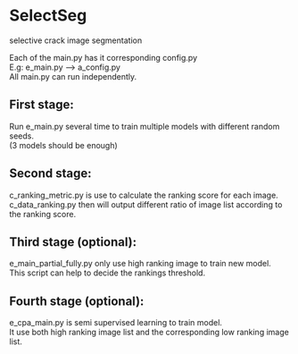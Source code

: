 # SelectSeg
selective crack image segmentation

Each of the main.py has it corresponding config.py  
E.g: e_main.py —> a_config.py  
All main.py can run independently.

## First stage:
Run e_main.py several time to train multiple models with different random seeds.  
(3 models should be enough)

## Second stage: 
 c_ranking_metric.py is use to calculate the ranking score for each image.  
c_data_ranking.py then will output different ratio of image list according to the ranking score.

## Third stage (optional):
e_main_partial_fully.py only use high ranking image to train new model.  
This script can help to decide the rankings threshold.

## Fourth stage (optional):
e_cpa_main.py is semi supervised learning to train model.  
It use both high ranking image list and the corresponding low ranking image list.
